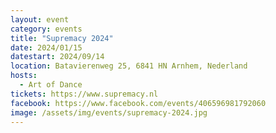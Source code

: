```yaml
---
layout: event
category: events
title: "Supremacy 2024"
date: 2024/01/15
datestart: 2024/09/14
location: Batavierenweg 25, 6841 HN Arnhem, Nederland
hosts:
  - Art of Dance
tickets: https://www.supremacy.nl
facebook: https://www.facebook.com/events/406596981792060
image: /assets/img/events/supremacy-2024.jpg
---
```

